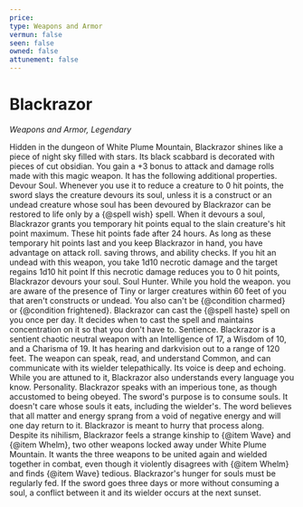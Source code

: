 ```yaml
---
price: 
type: Weapons and Armor
vermun: false
seen: false
owned: false
attunement: false
---
```

# Blackrazor

*Weapons and Armor, Legendary*

Hidden in the dungeon of White Plume Mountain, Blackrazor shines like a piece of night sky filled with stars. Its black scabbard is decorated with pieces of cut obsidian. You gain a +3 bonus to attack and damage rolls made with this magic weapon. It has the following additional properties. Devour Soul. Whenever you use it to reduce a creature to 0 hit points, the sword slays the creature devours its soul, unless it is a construct or an undead creature whose soul has been devoured by Blackrazor can be restored to life only by a {@spell wish} spell. When it devours a soul, Blackrazor grants you temporary hit points equal to the slain creature's hit point maximum. These hit points fade after 24 hours. As long as these temporary hit points last and you keep Blackrazor in hand, you have advantage on attack roll. saving throws, and ability checks. If you hit an undead with this weapon, you take 1d10 necrotic damage and the target regains 1d10 hit point If this necrotic damage reduces you to 0 hit points, Blackrazor devours your soul. Soul Hunter. While you hold the weapon. you are aware of the presence of Tiny or larger creatures within 60 feet of you that aren't constructs or undead. You also can't be {@condition charmed} or {@condition frightened}. Blackrazor can cast the {@spell haste} spell on you once per day. It decides when to cast the spell and maintains concentration on it so that you don't have to. Sentience. Blackrazor is a sentient chaotic neutral weapon with an Intelligence of 17, a Wisdom of 10, and a Charisma of 19. It has hearing and darkvision out to a range of 120 feet. The weapon can speak, read, and understand Common, and can communicate with its wielder telepathically. Its voice is deep and echoing. While you are attuned to it, Blackrazor also understands every language you know. Personality. Blackrazor speaks with an imperious tone, as though accustomed to being obeyed. The sword's purpose is to consume souls. It doesn't care whose souls it eats, including the wielder's. The word believes that all matter and energy sprang from a void of negative energy and will one day return to it. Blackrazor is meant to hurry that process along. Despite its nihilism, Blackrazor feels a strange kinship to {@item Wave} and {@item Whelm}, two other weapons locked away under White Plume Mountain. It wants the three weapons to be united again and wielded together in combat, even though it violently disagrees with {@item Whelm} and finds {@item Wave} tedious. Blackrazor's hunger for souls must be regularly fed. If the sword goes three days or more without consuming a soul, a conflict between it and its wielder occurs at the next sunset.